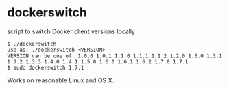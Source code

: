 # dockerswitch

script to switch Docker client versions locally

```
$ ./dockerswitch
use as: ./dockerswitch <VERSION>
VERSION can be one of: 1.0.0 1.0.1 1.1.0 1.1.1 1.1.2 1.2.0 1.3.0 1.3.1 1.3.2 1.3.3 1.4.0 1.4.1 1.5.0 1.6.0 1.6.1 1.6.2 1.7.0 1.7.1
$ sudo dockerswitch 1.7.1
```

Works on reasonable Linux and OS X.
